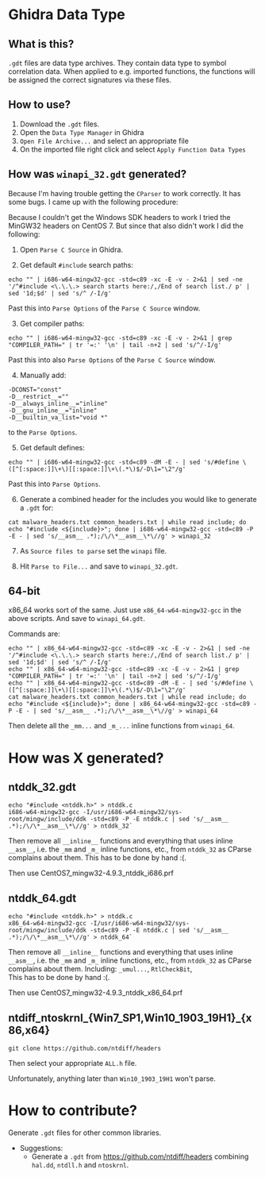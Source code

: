 # Ghidra Data Type

## What is this?

`.gdt` files are data type archives. They contain data type to symbol correlation
data. When applied to e.g. imported functions, the functions will be assigned the
correct signatures via these files.

## How to use?

1. Download the `.gdt` files.
2. Open the `Data Type Manager` in Ghidra
3. `Open File Archive...` and select an appropriate file
4. On the imported file right click and select `Apply Function Data Types`

## How was `winapi_32.gdt` generated?

Because I'm having trouble getting the `CParser` to work correctly. It has some
bugs. I came up with the following procedure:

Because I couldn't get the Windows SDK headers to work I tried the MinGW32 headers
on CentOS 7. But since that also didn't work I did the following:

1. Open `Parse C Source` in Ghidra.

2. Get default `#include` search paths:

```
echo "" | i686-w64-mingw32-gcc -std=c89 -xc -E -v - 2>&1 | sed -ne '/^#include <\.\.\.> search starts here:/,/End of search list./ p' | sed '1d;$d' | sed 's/^ /-I/g'
```

Past this into `Parse Options` of the `Parse C Source` window.

3. Get compiler paths:

```
echo "" | i686-w64-mingw32-gcc -std=c89 -xc -E -v - 2>&1 | grep "COMPILER_PATH=" | tr '=:' '\n' | tail -n+2 | sed 's/^/-I/g'
```

Past this into also `Parse Options` of the `Parse C Source` window.

4. Manually add:

```
-DCONST="const"
-D__restrict__=""
-D__always_inline__="inline"
-D__gnu_inline__="inline"
-D__builtin_va_list="void *"
```

to the `Parse Options`.

5. Get default defines:

```
echo "" | i686-w64-mingw32-gcc -std=c89 -dM -E - | sed 's/#define \([^[:space:]]\+\)[[:space:]]\+\(.*\)$/-D\1="\2"/g'
```

Past this into `Parse Options`.

6. Generate a combined header for the includes you would like to generate a `.gdt` for:

```
cat malware_headers.txt common_headers.txt | while read include; do echo "#include <${include}>"; done | i686-w64-mingw32-gcc -std=c89 -P -E - | sed 's/__asm__ .*);/\/\*__asm__\*\//g' > winapi_32
```

7. As `Source files to parse` set the `winapi` file.

8. Hit `Parse to File...` and save to `winapi_32.gdt`.

## 64-bit

x86_64 works sort of the same. Just use `x86_64-w64-mingw32-gcc` in the above  scripts.
And save to `winapi_64.gdt`.

Commands are:
```
echo "" | x86_64-w64-mingw32-gcc -std=c89 -xc -E -v - 2>&1 | sed -ne '/^#include <\.\.\.> search starts here:/,/End of search list./ p' | sed '1d;$d' | sed 's/^ /-I/g'
echo "" | x86_64-w64-mingw32-gcc -std=c89 -xc -E -v - 2>&1 | grep "COMPILER_PATH=" | tr '=:' '\n' | tail -n+2 | sed 's/^/-I/g'
echo "" | x86_64-w64-mingw32-gcc -std=c89 -dM -E - | sed 's/#define \([^[:space:]]\+\)[[:space:]]\+\(.*\)$/-D\1="\2"/g'
cat malware_headers.txt common_headers.txt | while read include; do echo "#include <${include}>"; done | x86_64-w64-mingw32-gcc -std=c89 -P -E - | sed 's/__asm__ .*);/\/\*__asm__\*\//g' > winapi_64
```

Then delete all the `_mm...` and `_m_...`  inline functions from `winapi_64`.

# How was X generated?

## ntddk_32.gdt

```
echo "#include <ntddk.h>" > ntddk.c
i686-w64-mingw32-gcc -I/usr/i686-w64-mingw32/sys-root/mingw/include/ddk -std=c89 -P -E ntddk.c | sed 's/__asm__ .*);/\/\*__asm__\*\//g' > ntddk_32`
```

Then remove all `__inline__` functions and everything that uses inline `__asm__`, i.e.
the `_mm` and `_m_` inline functions, etc., from `ntddk_32` as CParse complains about them. This has to be done by hand :(.

Then use CentOS7_mingw32-4.9.3_ntddk_i686.prf

## ntddk_64.gdt

```
echo "#include <ntddk.h>" > ntddk.c
x86_64-w64-mingw32-gcc -I/usr/i686-w64-mingw32/sys-root/mingw/include/ddk -std=c89 -P -E ntddk.c | sed 's/__asm__ .*);/\/\*__asm__\*\//g' > ntddk_64`
```
Then remove all `__inline__` functions and everything that uses inline `__asm__`, i.e.
the `_mm` and `_m_` inline functions, etc., from `ntddk_32` as CParse complains about them.
Including: `_umul...`, `RtlCheckBit`,  
This has to be done by hand :(.

Then use CentOS7_mingw32-4.9.3_ntddk_x86_64.prf

## ntdiff_ntoskrnl_{Win7_SP1,Win10_1903_19H1}_{x86,x64}

```
git clone https://github.com/ntdiff/headers
```

Then select your appropriate `ALL.h` file.

Unfortunately, anything later than `Win10_1903_19H1` won't parse.

# How to contribute?

Generate `.gdt` files for other common libraries.

- Suggestions:
	- Generate a `.gdt` from https://github.com/ntdiff/headers combining `hal.dd`, `ntdll.h` and `ntoskrnl`.


